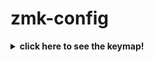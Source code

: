 # zmk-config

<details>
  <summary><wireless corne (36 keys), <i><b>click here to see the keymap!</i></b></summary>
  <img src="keymap-drawer/corn.svg" >

  _(keymap image generated by [caksoylar/keymap-drawer](https://github.com/caksoylar/keymap-drawer))_
</details>
